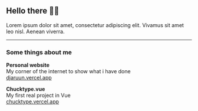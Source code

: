 ## Hello there 👋🏼
<p>Lorem ipsum dolor sit amet, consectetur adipiscing elit. Vivamus sit amet leo nisl. Aenean viverra.</p>

---
### Some things about me
**Personal website**<br>
My corner of the internet to show what i have done<br>
[djaruun.vercel.app](https://djaruun.vercel.app)

**Chucktype.vue**<br>
My first real project in Vue<br>
[chucktype.vercel.app](https://chucktype.vercel.app)
<!--
<div align="center">

  
  Me is very epic and I be programming sometimes yes :)
  
  ***

  ## Some cool stats 📈

  [![GitHub Streak](https://streak-stats.demolab.com?user=DJAruun&theme=algolia&hide_border=true&border_radius=8.8)](https://git.io/streak-stats)

  [![Top Langs](https://github-readme-stats.vercel.app/api/top-langs/?username=DJAruun&layout=compact&theme=dark)](https://github.com/anuraghazra/github-readme-stats)
  !-->
</div>
